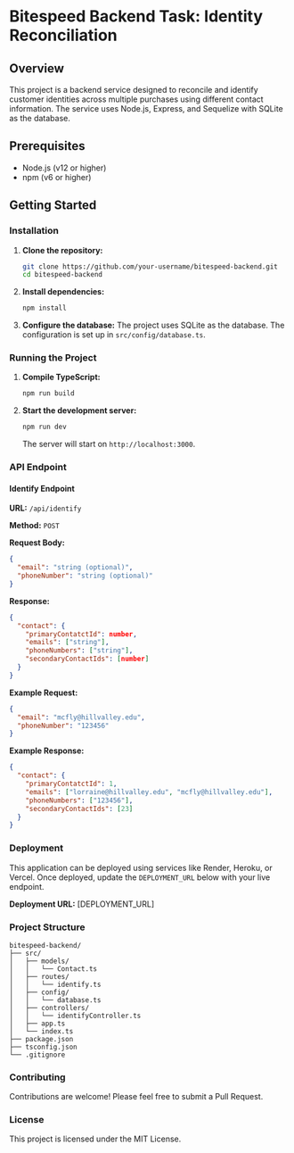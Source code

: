 # Bitespeed Backend Task: Identity Reconciliation

## Overview

This project is a backend service designed to reconcile and identify customer identities across multiple purchases using different contact information. The service uses Node.js, Express, and Sequelize with SQLite as the database.

## Prerequisites

- Node.js (v12 or higher)
- npm (v6 or higher)

## Getting Started

### Installation

1. **Clone the repository:**
   ```bash
   git clone https://github.com/your-username/bitespeed-backend.git
   cd bitespeed-backend
   ```

2. **Install dependencies:**
   ```bash
   npm install
   ```

3. **Configure the database:**
   The project uses SQLite as the database. The configuration is set up in `src/config/database.ts`.

### Running the Project

1. **Compile TypeScript:**
   ```bash
   npm run build
   ```

2. **Start the development server:**
   ```bash
   npm run dev
   ```

   The server will start on `http://localhost:3000`.

### API Endpoint

#### Identify Endpoint

**URL:** `/api/identify`

**Method:** `POST`

**Request Body:**
```json
{
  "email": "string (optional)",
  "phoneNumber": "string (optional)"
}
```

**Response:**
```json
{
  "contact": {
    "primaryContatctId": number,
    "emails": ["string"],
    "phoneNumbers": ["string"],
    "secondaryContactIds": [number]
  }
}
```

**Example Request:**
```json
{
  "email": "mcfly@hillvalley.edu",
  "phoneNumber": "123456"
}
```

**Example Response:**
```json
{
  "contact": {
    "primaryContatctId": 1,
    "emails": ["lorraine@hillvalley.edu", "mcfly@hillvalley.edu"],
    "phoneNumbers": ["123456"],
    "secondaryContactIds": [23]
  }
}
```

### Deployment

This application can be deployed using services like Render, Heroku, or Vercel. Once deployed, update the `DEPLOYMENT_URL` below with your live endpoint.

**Deployment URL:** [DEPLOYMENT_URL]

### Project Structure

```
bitespeed-backend/
├── src/
│   ├── models/
│   │   └── Contact.ts
│   ├── routes/
│   │   └── identify.ts
│   ├── config/
│   │   └── database.ts
│   ├── controllers/
│   │   └── identifyController.ts
│   ├── app.ts
│   └── index.ts
├── package.json
├── tsconfig.json
└── .gitignore
```

### Contributing

Contributions are welcome! Please feel free to submit a Pull Request.

### License

This project is licensed under the MIT License.
